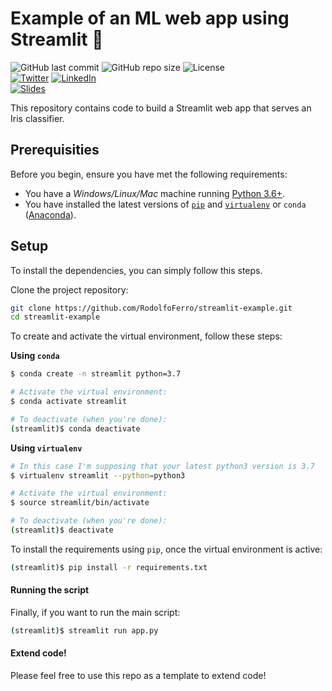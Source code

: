 # Example of an ML web app using Streamlit 🌱
![GitHub last commit](https://img.shields.io/github/last-commit/RodolfoFerro/streamlit-example?style=for-the-badge)
![GitHub repo size](https://img.shields.io/github/repo-size/RodolfoFerro/streamlit-example?style=for-the-badge)
![License](https://img.shields.io/github/license/RodolfoFerro/streamlit-example?style=for-the-badge) <br>
[![Twitter](https://img.shields.io/twitter/follow/FerroRodolfo?label=Twitter&logo=twitter&style=for-the-badge)](https://twitter.com/FerroRodolfo/)
[![LinkedIn](https://img.shields.io/badge/-LinkedIn-black.svg?style=for-the-badge&logo=linkedin&colorB=555)](https://www.linkedin.com/in/rodolfoferro/) <br>
[![Slides](https://img.shields.io/static/v1?label=Slides&message=Google%20Slides&color=tomato&style=for-the-badge)](https://docs.google.com/presentation/d/e/2PACX-1vTBfub0FyiWLf_4NEnH7Ob6BHJtQaSsr1iqSC5C8deVtXWEbx9-o8i_03FS-qf6mk0jhKdUno1KtqAs/pub?start=false&loop=false&delayms=3000)

<!-- Project description -->
This repository contains code to build a Streamlit web app that serves an Iris classifier.


## Prerequisities

Before you begin, ensure you have met the following requirements:

* You have a _Windows/Linux/Mac_ machine running [Python 3.6+](https://www.python.org/).
* You have installed the latest versions of [`pip`](https://pip.pypa.io/en/stable/installing/) and [`virtualenv`](https://virtualenv.pypa.io/en/stable/installation/) or `conda` ([Anaconda](https://www.anaconda.com/distribution/)).


## Setup

To install the dependencies, you can simply follow this steps.

Clone the project repository:
```bash
git clone https://github.com/RodolfoFerro/streamlit-example.git
cd streamlit-example
```

To create and activate the virtual environment, follow these steps:

**Using `conda`**

```bash
$ conda create -n streamlit python=3.7

# Activate the virtual environment:
$ conda activate streamlit

# To deactivate (when you're done):
(streamlit)$ conda deactivate
```

**Using `virtualenv`**

```bash
# In this case I'm supposing that your latest python3 version is 3.7
$ virtualenv streamlit --python=python3

# Activate the virtual environment:
$ source streamlit/bin/activate

# To deactivate (when you're done):
(streamlit)$ deactivate
```

To install the requirements using `pip`, once the virtual environment is active:
```bash
(streamlit)$ pip install -r requirements.txt
```

#### Running the script

Finally, if you want to run the main script:
```bash
(streamlit)$ streamlit run app.py
```

#### Extend code!

Please feel free to use this repo as a template to extend code!